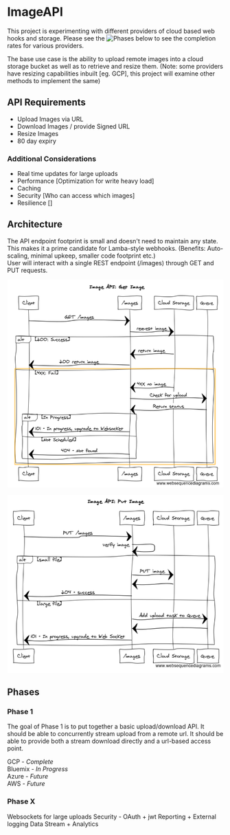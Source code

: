 # ImageAPI
This project is experimenting with different providers of cloud based web hooks and storage.
Please see the ![Phases](#phases) below to see the completion rates for various providers.

The base use case is the ability to upload remote images into a cloud storage bucket as well as to retrieve and resize them.
(Note: some providers have resizing capabilities inbuilt [eg. GCP], this project will examine other methods to implement the same)

## API Requirements
- Upload Images via URL
- Download Images / provide Signed URL
- Resize Images
- 80 day expiry

### Additional Considerations
- Real time updates for large uploads
- Performance [Optimization for write heavy load]
- Caching
- Security [Who can access which images]
- Resilience []

## Architecture
The API endpoint footprint is small and doesn't need to maintain any state. This makes it a prime candidate for Lamba-style webhooks. (Benefits: Auto-scaling, minimal upkeep, smaller code footprint etc.)  
User will interact with a single REST endpoint (/images) through GET and PUT requests.  

![Image API GET sequence](/doc_assets/GET.png)  

![Image API PUT sequence](/doc_assets/PUT.png)

<a name="phases"/>

## Phases   
   
### Phase 1   

The goal of Phase 1 is to put together a basic upload/download API. It should be able to concurrently stream upload from a remote url. It should be able to provide both a stream download directly and a url-based access point.

GCP - *Complete*    
Bluemix - *In Progress*    
Azure - *Future*   
AWS - *Future*

### Phase X   
Websockets for large uploads
Security - OAuth + jwt
Reporting + External logging
Data Stream + Analytics
